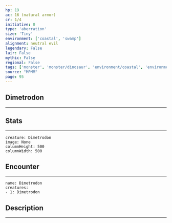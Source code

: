 ```yaml
---
hp: 19
ac: 16 (natural armor)
cr: 1/4
initiative: 0
type: 'aberration'    
size: 'Tiny'
environment: ['coastal', 'swamp']
alignment: neutral evil
legendary: False
lair: False
mythic: False
regional: False
tags: ['monster', 'monster/dinosaur', 'environment/coastal', 'environment/swamp']
source: "MPMM"
page: 95
---
```


## Dimetrodon
---



## Stats
---

```statblock
creature: Dimetrodon
image: None
columnHeight: 500
columnWidth: 500
```

## Encounter
---

```encounter-table
name: Dimetrodon
creatures:
- 1: Dimetrodon
```

## Description
---





